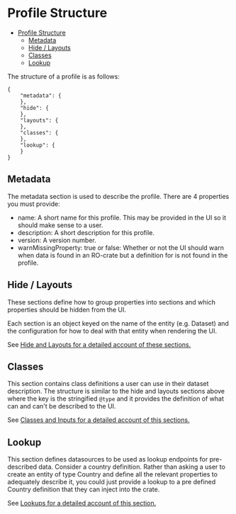 # Profile Structure

- [Profile Structure](#profile-structure)
  - [Metadata](#metadata)
  - [Hide / Layouts](#hide--layouts)
  - [Classes](#classes)
  - [Lookup](#lookup)

The structure of a profile is as follows:

```
{
    "metadata": {
    },
    "hide": {
    },
    "layouts": {
    },
    "classes": {
    },
    "lookup": {
    }
}
```

## Metadata

The metadata section is used to describe the profile. There are 4 properties you must provide:

-   name: A short name for this profile. This may be provided in the UI so it should make sense to a
    user.
-   description: A short description for this profile.
-   version: A version number.
-   warnMissingProperty: true or false: Whether or not the UI should warn when data is found in an
    RO-crate but a definition for is not found in the profile.

## Hide / Layouts

These sections define how to group properties into sections and which properties should be hidden
from the UI.

Each section is an object keyed on the name of the entity (e.g. Dataset) and the configuration for
how to deal with that entity when rendering the UI.

See [Hide and Layouts for a detailed account of these sections.](./hide-and-layouts.md)

## Classes

This section contains class definitions a user can use in their dataset description. The structure
is similar to the hide and layouts sections above where the key is the stringified `@type` and it
provides the definition of what can and can't be described to the UI.

See [Classes and Inputs for a detailed account of this sections.](./classes-and-inputs.md)

## Lookup

This section defines datasources to be used as lookup endpoints for pre-described data. Consider a
country definition. Rather than asking a user to create an entity of type Country and define all the
relevant properties to adequately describe it, you could just provide a lookup to a pre defined
Country definition that they can inject into the crate.

See [Lookups for a detailed account of this section.](./docs/lookup.md)
